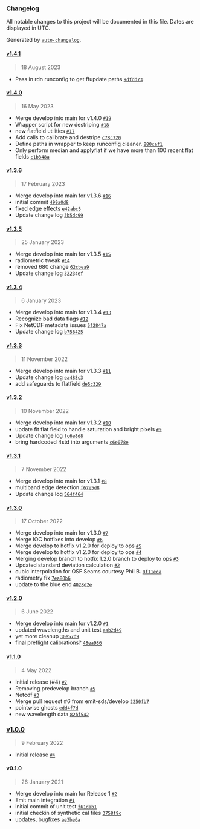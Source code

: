 ### Changelog

All notable changes to this project will be documented in this file. Dates are displayed in UTC.

Generated by [`auto-changelog`](https://github.com/CookPete/auto-changelog).

#### [v1.4.1](https://github.com/emit-sds/emit-sds-l1b/compare/v1.4.0...v1.4.1)

> 18 August 2023

- Pass in rdn runconfig to get ffupdate paths [`9dfdd73`](https://github.com/emit-sds/emit-sds-l1b/commit/9dfdd7336c8eaca08d7c7643f99d206f3a2bb262)

#### [v1.4.0](https://github.com/emit-sds/emit-sds-l1b/compare/v1.3.6...v1.4.0)

> 16 May 2023

- Merge develop into main for v1.4.0 [`#19`](https://github.com/emit-sds/emit-sds-l1b/pull/19)
- Wrapper script for new destriping [`#18`](https://github.com/emit-sds/emit-sds-l1b/pull/18)
- new flatfield utilities [`#17`](https://github.com/emit-sds/emit-sds-l1b/pull/17)
- Add calls to calibrate and destripe [`c78c720`](https://github.com/emit-sds/emit-sds-l1b/commit/c78c72049336fd20bf43543fbceb70edb524f885)
- Define paths in wrapper to keep runconfig cleaner. [`880caf1`](https://github.com/emit-sds/emit-sds-l1b/commit/880caf1422ea089a4d4cb84b23e610c72e0a2301)
- Only perform median and applyflat if we have more than 100 recent flat fields [`c1b348a`](https://github.com/emit-sds/emit-sds-l1b/commit/c1b348a4ed2f3ee0bb3603037883594db9d2ba27)

#### [v1.3.6](https://github.com/emit-sds/emit-sds-l1b/compare/v1.3.5...v1.3.6)

> 17 February 2023

- Merge develop into main for v1.3.6 [`#16`](https://github.com/emit-sds/emit-sds-l1b/pull/16)
- initial commit [`499a0d8`](https://github.com/emit-sds/emit-sds-l1b/commit/499a0d86b0d7883b4485b891227d66d458a13334)
- fixed edge effects [`e42abc5`](https://github.com/emit-sds/emit-sds-l1b/commit/e42abc5bb9c7cb035e0f89621a348b1bd87a2f95)
- Update change log [`3b5dc99`](https://github.com/emit-sds/emit-sds-l1b/commit/3b5dc99115a7d60e69a632251810d16f1916bf2c)

#### [v1.3.5](https://github.com/emit-sds/emit-sds-l1b/compare/v1.3.4...v1.3.5)

> 25 January 2023

- Merge develop into main for v1.3.5 [`#15`](https://github.com/emit-sds/emit-sds-l1b/pull/15)
- radiometric tweak [`#14`](https://github.com/emit-sds/emit-sds-l1b/pull/14)
- removed 680 change [`62cbea9`](https://github.com/emit-sds/emit-sds-l1b/commit/62cbea94b7aa2cd514264ea1e4233dc202fe0fb2)
- Update change log [`32234ef`](https://github.com/emit-sds/emit-sds-l1b/commit/32234ef1437cd777d1c9d833f330c41d7494fea6)

#### [v1.3.4](https://github.com/emit-sds/emit-sds-l1b/compare/v1.3.3...v1.3.4)

> 6 January 2023

- Merge develop into main for v1.3.4 [`#13`](https://github.com/emit-sds/emit-sds-l1b/pull/13)
- Recognize bad data flags [`#12`](https://github.com/emit-sds/emit-sds-l1b/pull/12)
- Fix NetCDF metadata issues [`5f2847a`](https://github.com/emit-sds/emit-sds-l1b/commit/5f2847ace4a888b62b7c6e403a66407a5183e7ff)
- Update change log [`b756425`](https://github.com/emit-sds/emit-sds-l1b/commit/b756425f4c44adfc4f58e7efc17af2e6664eac5c)

#### [v1.3.3](https://github.com/emit-sds/emit-sds-l1b/compare/v1.3.2...v1.3.3)

> 11 November 2022

- Merge develop into main for v1.3.3 [`#11`](https://github.com/emit-sds/emit-sds-l1b/pull/11)
- Update change log [`ea488c3`](https://github.com/emit-sds/emit-sds-l1b/commit/ea488c3cfe520037d4b8e6dd7bcc01d262c1ace2)
- add safeguards to flatfield [`de5c329`](https://github.com/emit-sds/emit-sds-l1b/commit/de5c329aaedf047ce78cf198bf3d28a6233472c1)

#### [v1.3.2](https://github.com/emit-sds/emit-sds-l1b/compare/v1.3.1...v1.3.2)

> 10 November 2022

- Merge develop into main for v1.3.2 [`#10`](https://github.com/emit-sds/emit-sds-l1b/pull/10)
- update fit flat field to handle saturation and bright pixels [`#9`](https://github.com/emit-sds/emit-sds-l1b/pull/9)
- Update change log [`fc6e8d8`](https://github.com/emit-sds/emit-sds-l1b/commit/fc6e8d8cb12e6f30b6a42f70051aa0529be770ad)
- bring hardcoded 4std into arguments [`c6e078e`](https://github.com/emit-sds/emit-sds-l1b/commit/c6e078eaa9ff48b68edd8f6c909b55fb719ef852)

#### [v1.3.1](https://github.com/emit-sds/emit-sds-l1b/compare/v1.3.0...v1.3.1)

> 7 November 2022

- Merge develop into main for v1.3.1 [`#8`](https://github.com/emit-sds/emit-sds-l1b/pull/8)
- multiband edge detection [`f67e5d8`](https://github.com/emit-sds/emit-sds-l1b/commit/f67e5d8937fc11550a35be0959177a48f852841f)
- Update change log [`564f464`](https://github.com/emit-sds/emit-sds-l1b/commit/564f464ad2a9ff6c5119734f9e5cb2210edb0d6d)

#### [v1.3.0](https://github.com/emit-sds/emit-sds-l1b/compare/v1.2.0...v1.3.0)

> 17 October 2022

- Merge develop into main for v1.3.0 [`#7`](https://github.com/emit-sds/emit-sds-l1b/pull/7)
- Merge IOC hotfixes into develop [`#6`](https://github.com/emit-sds/emit-sds-l1b/pull/6)
- Merge develop to hotfix v1.2.0 for deploy to ops [`#5`](https://github.com/emit-sds/emit-sds-l1b/pull/5)
- Merge develop to hotfix v1.2.0 for deploy to ops [`#4`](https://github.com/emit-sds/emit-sds-l1b/pull/4)
- Merging develop branch to hotfix 1.2.0 branch to deploy to ops [`#3`](https://github.com/emit-sds/emit-sds-l1b/pull/3)
- Updated standard deviation calculation [`#2`](https://github.com/emit-sds/emit-sds-l1b/pull/2)
- cubic interpolation for OSF Seams courtesy Phil B. [`0f11eca`](https://github.com/emit-sds/emit-sds-l1b/commit/0f11eca4b6416004248acf86b2cf963edf44c3a2)
- radiometry fix [`7ea80b6`](https://github.com/emit-sds/emit-sds-l1b/commit/7ea80b6948190a5ac085417613209a23c9ba6335)
- update to the blue end [`4028d2e`](https://github.com/emit-sds/emit-sds-l1b/commit/4028d2e5cfcfa36f02bde72a815bbb1283071325)

#### [v1.2.0](https://github.com/emit-sds/emit-sds-l1b/compare/v1.1.0...v1.2.0)

> 6 June 2022

- Merge develop into main for v1.2.0 [`#1`](https://github.com/emit-sds/emit-sds-l1b/pull/1)
- updated wavelengths and unit test [`aab2d49`](https://github.com/emit-sds/emit-sds-l1b/commit/aab2d49ca11acddaabf828bcdd485517b0feaeef)
- yet more cleanup [`30e57d9`](https://github.com/emit-sds/emit-sds-l1b/commit/30e57d981d8a59ddc247258a4f6be2e364db175e)
- final preflight calibrations? [`48ea986`](https://github.com/emit-sds/emit-sds-l1b/commit/48ea98697dfeeb9c38aa6906b9d402990e0a34bb)

#### [v1.1.0](https://github.com/emit-sds/emit-sds-l1b/compare/v1.0.0...v1.1.0)

> 4 May 2022

- Initial release (#4) [`#7`](https://github.com/emit-sds/emit-sds-l1b/pull/7)
- Removing predevelop branch [`#5`](https://github.com/emit-sds/emit-sds-l1b/pull/5)
- Netcdf [`#3`](https://github.com/emit-sds/emit-sds-l1b/pull/3)
- Merge pull request #6 from emit-sds/develop [`2250fb7`](https://github.com/emit-sds/emit-sds-l1b/commit/2250fb70cf9687efcb6e304d6c7c68394d8b5310)
- pointwise ghosts [`edd4f7d`](https://github.com/emit-sds/emit-sds-l1b/commit/edd4f7de78d24e1b964eeecad8f48cd60fee336b)
- new wavelength data [`82bf542`](https://github.com/emit-sds/emit-sds-l1b/commit/82bf542648aa1774da28b49a57bf57520d352d99)

### [v1.0.0](https://github.com/emit-sds/emit-sds-l1b/compare/v0.1.0...v1.0.0)

> 9 February 2022

- Initial release [`#4`](https://github.com/emit-sds/emit-sds-l1b/pull/4)

#### v0.1.0

> 26 January 2021

- Merge develop into main for Release 1 [`#2`](https://github.com/emit-sds/emit-sds-l1b/pull/2)
- Emit main integration [`#1`](https://github.com/emit-sds/emit-sds-l1b/pull/1)
- initial commit of unit test [`f61dab1`](https://github.com/emit-sds/emit-sds-l1b/commit/f61dab1d3522d7d9a5431006df869813cbefd339)
- initial checkin of synthetic cal files [`3758f9c`](https://github.com/emit-sds/emit-sds-l1b/commit/3758f9c83b7180fae53d13c8a9568e61c1fdba61)
- updates, bugfixes [`ae3be6a`](https://github.com/emit-sds/emit-sds-l1b/commit/ae3be6a6688f65b18a4340084475963113cdff6f)
